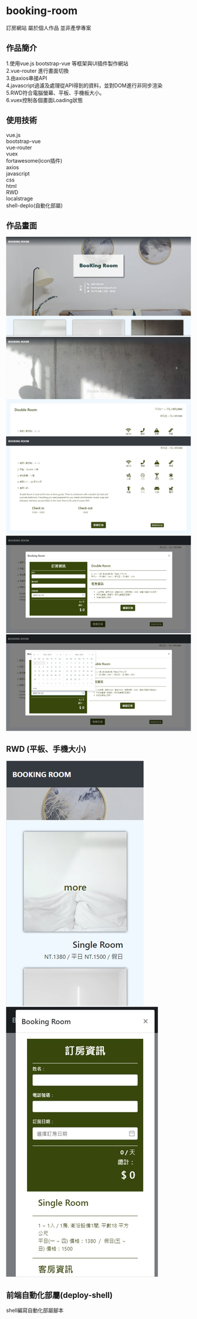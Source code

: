# booking-room
訂房網站 屬於個人作品 並非產學專案

## 作品簡介
1.使用vue.js bootstrap-vue 等框架與UI插件製作網站  
2.vue-router 進行畫面切換  
3.由axios串接API  
4.javascript過濾及處理從API得到的資料，並對DOM進行非同步渲染  
5.RWD符合電腦螢幕、平板、手機板大小。  
6.vuex控制各個畫面Loading狀態  

## 使用技術
vue.js  
bootstrap-vue  
vue-router  
vuex  
fortawesome(icon插件)  
axios  
javascript  
css  
html  
RWD  
localstrage  
shell-deplo(自動化部屬)  

## 作品畫面
![image](https://github.com/LinYuSiang/booking-room/blob/master/pic/messageImage_1612367683502.jpg)  
![image](https://github.com/LinYuSiang/booking-room/blob/master/pic/messageImage_1612367739933.jpg)  
![image](https://github.com/LinYuSiang/booking-room/blob/master/pic/messageImage_1612367751367.jpg)  
![image](https://github.com/LinYuSiang/booking-room/blob/master/pic/messageImage_1612367769307.jpg)  
![image](https://github.com/LinYuSiang/booking-room/blob/master/pic/messageImage_1612367798087.jpg)  
## RWD (平板、手機大小)
![image](https://github.com/LinYuSiang/booking-room/blob/master/pic/messageImage_1612368051034.jpg)  
![image](https://github.com/LinYuSiang/booking-room/blob/master/pic/messageImage_1612368131290.jpg)  

## 前端自動化部屬(deploy-shell)
shell編寫自動化部屬腳本
